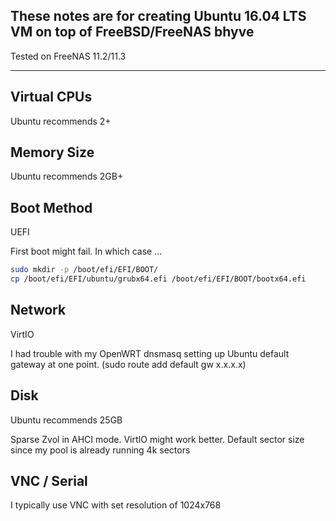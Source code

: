 ## These notes are for creating Ubuntu 16.04 LTS VM on top of FreeBSD/FreeNAS bhyve
Tested on FreeNAS 11.2/11.3

----

## Virtual CPUs

Ubuntu recommends 2+

## Memory Size

Ubuntu recommends 2GB+

## Boot Method

UEFI

First boot might fail. In which case ...
```bash
sudo mkdir -p /boot/efi/EFI/BOOT/
cp /boot/efi/EFI/ubuntu/grubx64.efi /boot/efi/EFI/BOOT/bootx64.efi
```

## Network

VirtIO

I had trouble with my OpenWRT dnsmasq setting up Ubuntu default gateway at one point. (sudo route add default gw x.x.x.x)

## Disk

Ubuntu recommends 25GB

Sparse Zvol in AHCI mode. VirtIO might work better. Default sector size since my pool is already running 4k sectors

## VNC / Serial

I typically use VNC with set resolution of 1024x768
